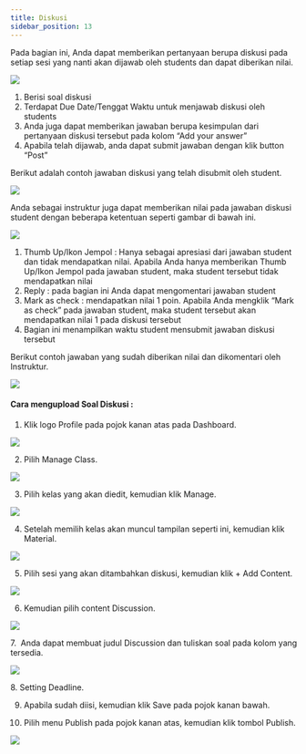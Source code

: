 ```yaml
---
title: Diskusi
sidebar_position: 13
---
```

Pada bagian ini, Anda dapat memberikan pertanyaan berupa diskusi pada setiap sesi yang nanti akan dijawab oleh students dan dapat diberikan nilai.

![](/img/degree-lecture-diskusi.jpg)

1. Berisi soal diskusi
2. Terdapat Due Date/Tenggat Waktu untuk menjawab diskusi oleh students
3. Anda juga dapat memberikan jawaban berupa kesimpulan dari pertanyaan diskusi tersebut pada kolom “Add your answer”
4. Apabila telah dijawab, anda dapat submit jawaban dengan klik button “Post”

Berikut adalah contoh jawaban diskusi yang telah disubmit oleh student.

![](/img/degree-lecture-diskusi-2.jpg)

Anda sebagai instruktur juga dapat memberikan nilai pada jawaban diskusi student dengan beberapa ketentuan seperti gambar di bawah ini.

![](/img/degree-lecture-diskusi-3.jpg)

1. Thumb Up/Ikon Jempol : Hanya sebagai apresiasi dari jawaban student dan tidak mendapatkan nilai. Apabila Anda hanya memberikan Thumb Up/Ikon Jempol pada jawaban student, maka student tersebut tidak mendapatkan nilai
2. Reply : pada bagian ini Anda dapat mengomentari jawaban student
3. Mark as check : mendapatkan nilai 1 poin. Apabila Anda mengklik “Mark as check” pada jawaban student, maka student tersebut akan mendapatkan nilai 1 pada diskusi tersebut
4. Bagian ini menampilkan waktu student mensubmit jawaban diskusi tersebut

Berikut contoh jawaban yang sudah diberikan nilai dan dikomentari oleh Instruktur.

![](/img/degree-lecture-diskusi-4.jpg)

#### Cara mengupload Soal Diskusi :

1. Klik logo Profile pada pojok kanan atas pada Dashboard.

![](/img/diskusi_4.jpg)

2. Pilih Manage Class.

![](/img/diskusi_5.jpg)

3. Pilih kelas yang akan diedit, kemudian klik Manage.

![](/img/diskusi_6.jpg)

4. Setelah memilih kelas akan muncul tampilan seperti ini, kemudian klik Material.

![](/img/diskusi_7.jpg)

5. Pilih sesi yang akan ditambahkan diskusi, kemudian klik + Add Content.

![](/img/diskusi_8.jpg)

6. Kemudian pilih content Discussion.

![](/img/diskusi_9.jpg)

7.  Anda dapat membuat judul Discussion dan tuliskan soal pada kolom yang tersedia.

![](/img/diskusi_10.jpg)

8. Setting Deadline.

9. Apabila sudah diisi, kemudian klik Save pada pojok kanan bawah.

10. Pilih menu Publish pada pojok kanan atas, kemudian klik tombol Publish.

![](/img/degree-lecture-publish.jpg)

